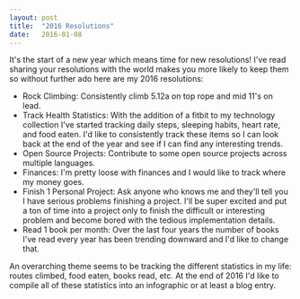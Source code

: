 ```yaml
---
layout: post
title:  "2016 Resolutions"
date:   2016-01-08
---
```

It's the start of a new year which means time for new resolutions! I've read sharing your resolutions with the world makes you more likely to keep them so without further ado here are my 2016 resolutions:

* Rock Climbing: Consistently climb 5.12a on top rope and mid 11's on lead.
* Track Health Statistics: With the addition of a fitbit to my technology collection I've started tracking daily steps, sleeping habits, heart rate, and food eaten. I'd like to consistently track these items so I can look back at the end of the year and see if I can find any interesting trends.
* Open Source Projects: Contribute to some open source projects across multiple languages.
* Finances: I'm pretty loose with finances and I would like to track where my money goes.
* Finish 1 Personal Project: Ask anyone who knows me and they'll tell you I have serious problems finishing a project. I'll be super excited and put a ton of time into a project only to finish the difficult or interesting problem and become bored with the tedious implementation details.
* Read 1 book per month: Over the last four years the number of books I've read every year has been trending downward and I'd like to change that.

An overarching theme seems to be tracking the different statistics in my life: routes climbed, food eaten, books read, etc. At the end of 2016 I'd like to compile all of these statistics into an infographic or at least a blog entry.